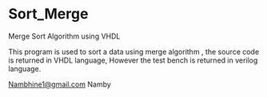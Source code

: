 # Sort_Merge
Merge Sort Algorithm using VHDL

This program is used to sort a data using merge algorithm , the source code is returned in VHDL language, However the test bench is returned in verilog language.

Nambhine1@gmail.com
Namby
